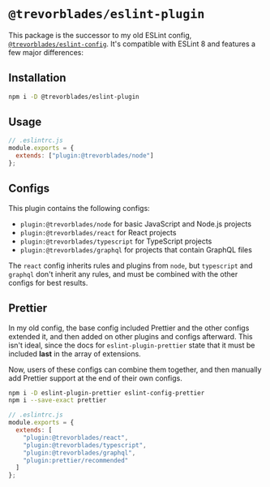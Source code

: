 # `@trevorblades/eslint-plugin`

This package is the successor to my old ESLint config, [`@trevorblades/eslint-config`](https://github.com/trevorblades/eslint-config). It's compatible with ESLint 8 and features a few major differences:

## Installation

```bash
npm i -D @trevorblades/eslint-plugin
```

## Usage

```js
// .eslintrc.js
module.exports = {
  extends: ["plugin:@trevorblades/node"]
};
```

## Configs

This plugin contains the following configs:

- `plugin:@trevorblades/node` for basic JavaScript and Node.js projects
- `plugin:@trevorblades/react` for React projects
- `plugin:@trevorblades/typescript` for TypeScript projects
- `plugin:@trevorblades/graphql` for projects that contain GraphQL files

The `react` config inherits rules and plugins from `node`, but `typescript` and `graphql` don't inherit any rules, and must be combined with the other configs for best results.

## Prettier

In my old config, the base config included Prettier and the other configs extended it, and then added on other plugins and configs afterward. This isn't ideal, since the docs for `eslint-plugin-prettier` state that it must be included **last** in the array of extensions.

Now, users of these configs can combine them together, and then manually add Prettier support at the end of their own configs.

```bash
npm i -D eslint-plugin-prettier eslint-config-prettier
npm i --save-exact prettier
```

```js
// .eslintrc.js
module.exports = {
  extends: [
    "plugin:@trevorblades/react",
    "plugin:@trevorblades/typescript",
    "plugin:@trevorblades/graphql",
    "plugin:prettier/recommended"
  ]
};
```

